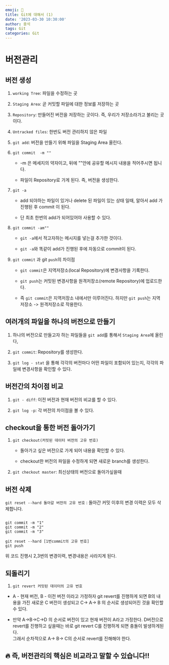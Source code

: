 ```yaml
---
emoji: 🧢
title: Git에 대해서 (1) 
date: '2023-03-30 10:30:00'
author: 중석 
tags: Git
categories: Git 
---
```


# 버전관리 

## 버전 생성 

1. `working Tree`: 파일을 수정하는 곳 

2. `Staging Area`: 곧 커밋할 파일에 대한 정보를 저장하는 곳

3. `Repository`: 만들어진 버전을 저장하는 곳이다. 즉, 우리가 저장소라가고 불리는 곳이다. 

4. `Untracked files`: 한번도 버전 관리하지 않은 파일 

5. `git add`: 버전을 만들기 위해 파일을 Staging Area 올린다. 

6. `git commit  -m ""` 
    
    + -m 은 메세지의 약자이고, 뒤에 ""안에 공유할 메시지 내용을 적어주시면 됩니다.
    
    + 파일이 Repository로 가게 된다. 즉, 버전을 생성한다.   

7. `git -a`
    + add 되야하는 파일이 있거나 delete 된 파일이 있는 상태 일때, 알아서 add 가 진행된 후 commit 이 된다.
    
    + 단 최초 한번의 add가 되어있어야 사용할 수  있다.
 
8. `git commit -am""`
    
    + `git -a`에서 적고자하는 메시지를 넣는걸 추가한 것이다.

    + `git -a`와 똑같이 add가 진행된 후에 자동으로 commit이 된다.

8. `git commit` 과 git `push`의 차이점

    + `git commit`은 지역저장소(local Repository)에 변경사항을 기록한다.  
    
    + `git push`는 커밋된 변경사항을 원격저장소(remote Repository)에 업로드한다. 
    
    + 즉 `git commit`은 지역저장소 내에서만 이루어진다. 하지만 `git push`는 지역저장소 -> 원격저장소로 작용한다.


## 여러개의 파일을 하나의 버전으로 만들기 

1. 하나의 버전으로 만들고자 하는 파일들을 `git add`를 통해서 `Staging Area`에 올린다,

2. `git commit`: Repository를 생성한다. 

3. `git log - stat` 을 통해  각각의 버전마다 어떤 파일이 포함되어 있는지, 각각의 파일에 변경사항을 확인할 수 있다. 

## 버전간의 차이점 비교 

1. `git - diff`: 이전 버전과 현재 버전의 비교를 할 수 있다.

2. `git log -p`: 각 버전의 차이점을 볼 수 있다.

## checkout을 통한 버전 돌아가기 

1. `git checkout(커밋된 데이터 버전의 고유 번호)`
    
    + 돌아가고 싶은 버전으로 가게 되어 내용을 확인할 수 있다.

    + checkout한 버전의 파일을 수정하게 되면 새로운 branch를 생성한다. 

2. `git checkout master`: 최신상태의 버전으로 돌아가싶을때

## 버전 삭제 

`git reset --hard 돌아갈 버전의 고유 번호` : 돌아간 커밋 이후의 변경 이력은 모두 삭제합니다.

```   

git commit -m "1"
git commit -m "2"
git commit -m "3"

git reset --hard [1번commit의 고유 번호]
git push

```
위 코드 진행시 2,3번의 변경이력, 변경내용은 사라지게 된다. 

## 되돌리기 

1. `git revert 커밋된 데이터의 고유 번호`

+ A - 현재 버전, B - 이전 버전 이라고 가정하자 git revert를 진행하게 되면 B의 내용을 가진 새로운 C 버전이 생성되고 
  C-> A-> B 의 순서로 생성되어진 것을 확인할 수 있다.  

+ 만약 A->B->C->D 의 순서로 버전이 있고 현재 버전이 A라고 가정한다.
  D버전으로 revert를 진행하고 싶을때는 바로 git revert C를 진행하게 되면 충돌이 발생하게된다.  
  그래서 순차적으로 A-> B-> C의 순서로 revert를 진해해야 한다. 


## 🔥 즉, 버전관리의 핵심은 비교라고 말할 수 있습니다!!

```toc

```